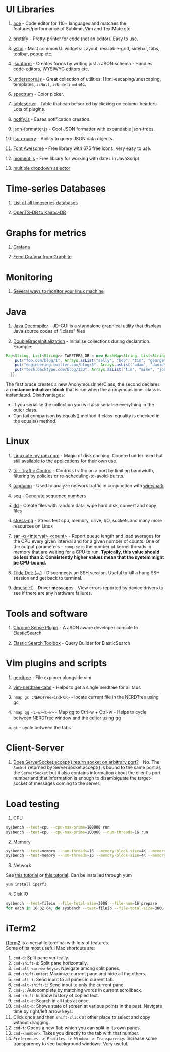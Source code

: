 
# UI Libraries

1. [ace](https://ace.c9.io) - Code editor for 110+ languages and matches the features/performance of Sublime, Vim and TextMate etc.

2. [prettify](https://github.com/google/code-prettify) - Pretty-printer for code (not an editor). Easy to use.

3. [w2ui](http://w2ui.com/web/demo) - Most common UI widgets: Layout, resizable-grid, sidebar, tabs, toolbar, popup etc.

4. [jsonform](https://github.com/joshfire/jsonform) - Creates forms by writing just a JSON schema - Handles code-editors, WYSIWYG editors etc.

5. [underscore.js](http://underscorejs.org/) - Great collection of utilities. Html-escaping/unescaping, templates, `isNull`, `isUndefined` etc.

6. [spectrum](http://bgrins.github.io/spectrum/) - Color picker.

7. [tablesorter](https://mottie.github.io/tablesorter/docs/) - Table that can be sorted by clicking on column-headers. Lots of plugins.

8. [notify.js](https://notifyjs.com/) - Eases notification creation.

9. [json-formatter.js](http://azimi.me/json-formatter-js/) - Cool JSON formatter with expandable json-trees.

10. [json-query](https://www.npmjs.com/package/json-query) - Ability to query JSON data objects.

11. [Font Awesome](http://fontawesome.io/) - Free library with 675 free icons, very easy to use.

12. [moment js](http://momentjs.com/docs/#/parsing/) - Free library for working with dates in JavaScript

13. [multiple dropdown selector](http://wenzhixin.net.cn/p/multiple-select/docs/)


# Time-series Databases

1. [List of all timeseries databases](http://www.erol.si/2015/01/the-complete-list-of-all-timeseries-databases-for-your-iot-project/)

2. [OpenTS-DB to Kairos-DB](http://www.erol.si/2015/01/why-i-switched-from-opentsdb-to-kairosdb/)





# Graphs for metrics

1. [Grafana](http://docs.grafana.org/installation/)

2. [Feed Grafana from Graphite](http://docs.grafana.org/datasources/graphite/)




# Monitoring

1. [Several ways to monitor your linux machine](http://www.netinstructions.com/how-to-monitor-your-linux-machine/)




# Java

1. [Java Decompiler](https://github.com/java-decompiler/jd-gui) - JD-GUI is a standalone graphical utility that displays Java source codes of ".class" files

2. [DoubleBraceInitialization](http://wiki.c2.com/?DoubleBraceInitialization) - Initialise collections during declaration. Example:
```java
Map<String, List<String>> TWEETERS_DB = new HashMap<String, List<String>>() {{
    put("foo.com/blog/1", Arrays.asList("sally", "bob", "tim", "george", "nathan"));
    put("engineering.twitter.com/blog/5", Arrays.asList("adam", "david", "sally", "nathan"));
    put("tech.backtype.com/blog/123", Arrays.asList("tim", "mike", "john"));
  }};
```
The first brace creates a new AnonymousInnerClass, the second declares an **instance initializer block** that is run when the anonymous inner class is instantiated.
Disadvantages:
- If you serialise the collection you will also serialise everything in the outer class.
- Can fail comparison by equals() method if class-equality is checked in the equals() method.


# Linux

1. [Linux ate my ram.com](http://www.linuxatemyram.com/play.html) - Magic of disk caching. Counted under used but still available to the applications for their own use.

2. [tc - Traffic Control](https://linux.die.net/man/8/tc) - Controls traffic on a port by limiting bandwidth, filtering by policies or re-scheduling-to-avoid-bursts.

3. [tcpdump](http://www.tcpdump.org/tcpdump_man.html) - Used to analyze network traffic in conjunction with [wireshark](https://en.wikipedia.org/wiki/Wireshark)

4. [seq](https://linux.die.net/man/1/seq) - Generate sequence numbers

5. [dd](http://ss64.com/bash/dd.html) - Create files with random data, wipe hard disk, convert and copy files

6. [stress-ng](https://websetnet.com/how-to-stress-test-cpu-and-memory-vm-on-a-linux-and-unix-with-stress-ng/) - Stress test cpu, memory, drive, I/O, sockets and many more resources on Linux

7. [sar -q \<interval\> \<count\>](https://linux.die.net/man/1/sar) - Report queue length and load averages for the CPU every given interval and for a given number of counts. One of the output parameters - `runq-sz`  is the number of kernel threads in memory that are waiting for a CPU to run. **Typically, this value should be less than 2. Consistently higher values mean that the system might be CPU-bound.**

8. [Tilda Dot: (~.)](https://www.cyberciti.biz/faq/openssh-linux-unix-osx-kill-hung-ssh-session/) - Disconnects an SSH session. Useful to kill a hung SSH session and get back to terminal.

9. [dmesg -T](http://man7.org/linux/man-pages/man1/dmesg.1.html) - **D**river **mes**sa**g**es - View errors reported by device drivers to see if there are any hardware failures.


# Tools and software

1. [Chrome Sense Plugin](https://chrome.google.com/webstore/detail/sense-beta/lhjgkmllcaadmopgmanpapmpjgmfcfig?hl=en) - A JSON aware developer console to ElasticSearch

2. [Elastic Search Toolbox](https://chrome.google.com/webstore/detail/elasticsearch-toolbox/focdbmjgdonlpdknobfghplhmafpgfbp?hl=en-US) - Query Builder for ElasticSearch


# Vim plugins and scripts

1. [nerdtree](https://github.com/scrooloose/nerdtree) - File explorer alongside vim

2. [vim-nerdtree-tabs](https://github.com/jistr/vim-nerdtree-tabs) - Helps to get a single nerdtree for all tabs

3. `nmap gc :NERDTreeFind<CR>` - locate current file in the NERDTree using gc

4. `nmap gg <C-w><C-w>` - Map gg to Ctrl-w + Ctrl-w - Helps to cycle between NERDTree window and the editor using gg

5. `gt` - cycle between the tabs


# Client-Server

1. [Does ServerSocket.accept() return socket on arbitrary port?](http://stackoverflow.com/questions/17731247/does-serversocket-accept-return-socket-on-arbitrary-port) - No. The `Socket` returned by ServerSocket.accept() is bound to the same port as the `ServerSocket` but it also contains information about the client's port number and that information is enough to disambiguate the target-socket of messages coming to the server.


# Load testing

1. CPU
```bash
sysbench --test=cpu --cpu-max-prime=100000 run
sysbench --test=cpu --cpu-max-prime=100000 --num-threads=16 run
```

2. Memory
```bash
sysbench --test=memory --num-threads=16 --memory-block-size=4K --memory-total-size=100G --memory-oper=write run
sysbench --test=memory --num-threads=16 --memory-block-size=4K --memory-total-size=100G --memory-oper=read run
```

3. Network

See [this tutorial](https://www.davidklee.net/2015/10/13/network-throughput-testing-with-iperf3/) or [this tutorial](http://www.e2college.com/blogs/linux/linux_networking/iperf3_tutorial.html).
Can be installed through yum
```bash
yum install iperf3
```

4. Disk IO

```bash
sysbench --test=fileio --file-total-size=300G --file-num=16 prepare
for each in 16 32 64; do sysbench --test=fileio --file-total-size=300G --file-test-mode=rndrd --max-time=240 --max-requests=0 --file-block-size=4K --file-num=16 --num-threads=$each run; sleep 10; done
```


# iTerm2
[iTerm2](https://www.iterm2.com/index.html) is a versatile terminal with lots of features.  
Some of its most useful Mac shortcuts are:

1. `cmd-d`: Split pane veritcally.
2. `cmd-shift-d`: Split pane horizontally.
3. `cmd-alt-<arrow-keys>`: Navigate among split panes.
4. `cmd-shift-enter`: Maximize current pane and hide all the others.
5. `cmd-alt-i`: Send input to all panes in current tab.
6. `cmd-alt-shift-i`: Send input to only the current pane.
7. `cmd-;`: Autocomplete by matching words in current scrollback.
8. `cmd-shift-h`: Show history of copied text.
9. `cmd-alt-e`: Search in all tabs at once.
10. `cmd-alt-b`: Shows state of screen at various points in the past. Navigate time by right/left arrow keys.
11. Click once and then `shift-click` at other place to select and copy without dragging.
12. `cmd-t`: Opens a new Tab which you can split in its own panes.
13. `cmd-<number>`: Takes you directly to the tab with that number.
14. `Preferences -> Profiles -> Window -> Transparency`: Increase some transparency to see background windows. Very useful.

